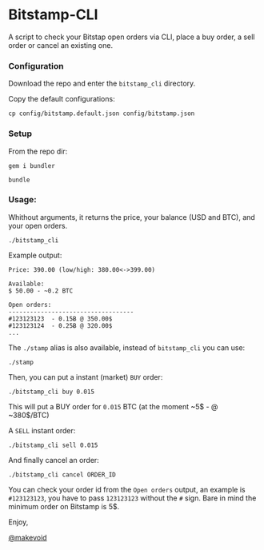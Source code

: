 # Bitstamp-CLI

A script to check your Bitstap open orders via CLI, place a buy order, a sell order or cancel an existing one.

### Configuration

Download the repo and enter the `bitstamp_cli` directory.

Copy the default configurations:

    cp config/bitstamp.default.json config/bitstamp.json

### Setup

From the repo dir:

    gem i bundler

    bundle

### Usage:

Whithout arguments, it returns the price, your balance (USD and BTC), and your open orders.

    ./bitstamp_cli

Example output:

    Price: 390.00 (low/high: 380.00<->399.00)

    Available:
    $ 50.00 - ~0.2 BTC

    Open orders:
    -----------------------------------
    #123123123	- 0.15Ƀ @ 350.00$
    #123123124	- 0.25Ƀ @ 320.00$
    ...

The `./stamp` alias is also available, instead of `bitstamp_cli` you can use:

    ./stamp

Then, you can put a instant (market) `BUY` order:

    ./bitstamp_cli buy 0.015

This will put a BUY order for `0.015` BTC (at the moment ~5$ - @ ~380$/BTC)

A `SELL` instant order:

    ./bitstamp_cli sell 0.015

And finally cancel an order:

    ./bitstamp_cli cancel ORDER_ID

You can check your order id from the `Open orders` output, an example is `#123123123`, you have to pass `123123123` without the `#` sign. Bare in mind the minimum order on Bitstamp is 5$.

Enjoy,

[@makevoid](https://twitter.com/makevoid)
